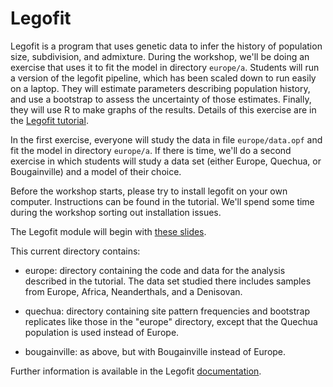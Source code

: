 # Legofit

Legofit is a program that uses genetic data to infer the history of
population size, subdivision, and admixture.  During the workshop,
we'll be doing an exercise that uses it to fit the model in directory
`europe/a`. Students will run a version of the legofit pipeline, which
has been scaled down to run easily on a laptop. They will estimate
parameters describing population history, and use a bootstrap to
assess the uncertainty of those estimates. Finally, they will use R to
make graphs of the results. Details of this exercise are in the
[Legofit tutorial](https://alanrogers.github.io/agar22/legofit/legotut.pdf).

In the first exercise, everyone will study the data in file
`europe/data.opf` and fit the model in directory `europe/a`. If there
is time, we'll do a second exercise in which students will study a
data set (either Europe, Quechua, or Bougainville) and a model of
their choice.

Before the workshop starts, please try to install legofit on your own
computer. Instructions can be found in the tutorial. We'll spend some
time during the workshop sorting out installation issues.

The Legofit module will begin with [these slides](speda.pdf).

This current directory contains:

* europe: directory containing the code and data for the analysis
  described in the tutorial. The data set studied there includes
  samples from Europe, Africa, Neanderthals, and a Denisovan.

* quechua: directory containing site pattern frequencies and bootstrap
  replicates like those in the "europe" directory, except that the
  Quechua population is used instead of Europe.

* bougainville: as above, but with Bougainville instead of Europe.

Further information is available in the Legofit
[documentation](https://alanrogers.github.io/legofit/html/index.html).

